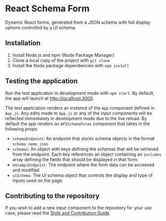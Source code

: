 # React Schema Form

Dynamic React forms, generated from a JSON schema with full display options controlled by a UI schema.

## Installation
1. Install Node.js and npm (Node Package Manager)
2. Clone a local copy of the project with `git clone`
3. Install the Node package dependencies with `npm install`

## Testing the application
Run the test application in development mode with `npm start`.
By default, the app will launch at [http://localhost:3000](http://localhost:3000).

The test application renders an instance of the `App` component defined in `App.js`.
Any edits made to `App.js` or any of the input components will be reflected immediately
in development mode due to the live reload.  By default the app renders an `APISchemaForms`
component that takes in the following props:
- `schemaEndpoint`: An endpoint that stores schema objects in the format `schema_name.json`
- `schemas`: An object with keys defining the schemas that will be retrieved from the
  endpoint.  Each key references an object containing an `includes` array defining the fields
  that should be displayed in that form.
- `dataApiEndpoint`: The endpoint where the form data can be accessed and modified
- `uiSchema`: The UI schema object that controls the display and type of inputs used on the page.

## Contributing to the repository
If you wish to add a new input component to the repository for your use case, please read the
[Style and Contribution Guide](StyleGuide.md).